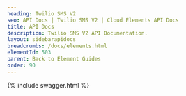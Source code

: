 ```yaml
---
heading: Twilio SMS V2
seo: API Docs | Twilio SMS V2 | Cloud Elements API Docs
title: API Docs
description: Twilio SMS V2 API Documentation.
layout: sidebarapidocs
breadcrumbs: /docs/elements.html
elementId: 503
parent: Back to Element Guides
order: 90
---
```


{% include swagger.html %}
